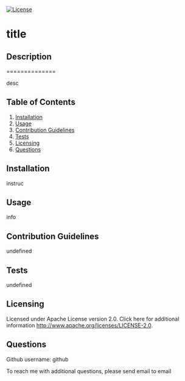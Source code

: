 [![License](https://img.shields.io/badge/License-Apache%202.0-blue.svg)](https://opensource.org/licenses/Apache-2.0)

# title 

## Description
==============
        
desc

## Table of Contents

1.  [Installation](#installation)
2.  [Usage](#usage)
3.  [Contribution Guidelines](#contribution-guidelines)
4.  [Tests](#tests)
5.  [Licensing](#licensing)
6.  [Questions](#questions)
        
## Installation

instruc

## Usage

info

## Contribution Guidelines

undefined

## Tests

undefined

## Licensing

Licensed under Apache License version 2.0.  Click here for additional information http://www.apache.org/licenses/LICENSE-2.0.

## Questions

Github username: github

To reach me with additional questions, please send email to email 